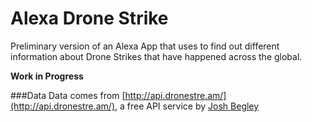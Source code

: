 # Alexa Drone Strike

Preliminary version of an Alexa App that uses to find out different information about Drone Strikes that have happened across the global.

**Work in Progress**

###Data
Data comes from [http://api.dronestre.am/](http://api.dronestre.am/), a free API service by [Josh Begley](http://joshbegley.com/)
